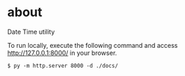 # about
Date Time utility

To run locally, execute the following command and access http://127.0.0.1:8000/ in your browser.
```shell
$ py -m http.server 8000 -d ./docs/
```
